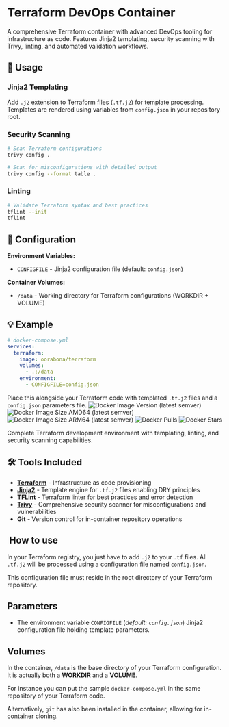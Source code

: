 # Terraform DevOps Container

A comprehensive Terraform container with advanced DevOps tooling for infrastructure as code. Features Jinja2 templating, security scanning with Trivy, linting, and automated validation workflows.

## 🚀 Usage
### Jinja2 Templating
Add `.j2` extension to Terraform files (`.tf.j2`) for template processing. Templates are rendered using variables from `config.json` in your repository root.

### Security Scanning
```bash
# Scan Terraform configurations
trivy config .

# Scan for misconfigurations with detailed output  
trivy config --format table .
```

### Linting
```bash
# Validate Terraform syntax and best practices
tflint --init
tflint
```

## 📁 Configuration

**Environment Variables:**
- `CONFIGFILE` - Jinja2 configuration file (default: `config.json`)

**Container Volumes:**
- `/data` - Working directory for Terraform configurations (WORKDIR + VOLUME)

## 💡 Example

```yaml
# docker-compose.yml
services:
  terraform:
    image: oorabona/terraform
    volumes:
      - .:/data
    environment:
      - CONFIGFILE=config.json
```

Place this alongside your Terraform code with templated `.tf.j2` files and a `config.json` parameters file.
![Docker Image Version (latest semver)](https://img.shields.io/docker/v/oorabona/terraform?sort=semver)
![Docker Image Size AMD64 (latest semver)](https://img.shields.io/docker/image-size/oorabona/terraform?arch=amd64&sort=semver)
![Docker Image Size ARM64 (latest semver)](https://img.shields.io/docker/image-size/oorabona/terraform?arch=arm64&sort=semver)
![Docker Pulls](https://img.shields.io/docker/pulls/oorabona/terraform)
![Docker Stars](https://img.shields.io/docker/stars/oorabona/terraform)

Complete Terraform development environment with templating, linting, and security scanning capabilities.

## 🛠️ Tools Included

- **[Terraform](https://www.terraform.io)** - Infrastructure as code provisioning
- **[Jinja2](http://jinja.pocoo.org/)** - Template engine for `.tf.j2` files enabling DRY principles
- **[TFLint](https://github.com/terraform-linters/tflint)** - Terraform linter for best practices and error detection  
- **[Trivy](https://trivy.dev/)** - Comprehensive security scanner for misconfigurations and vulnerabilities
- **Git** - Version control for in-container repository operations

##  How to use

In your Terraform registry, you just have to add `.j2` to your `.tf` files.
All `.tf.j2` will be processed using a configuration file named `config.json`.

This configuration file must reside in the root directory of your Terraform repository.

## Parameters

* The environment variable `CONFIGFILE` (*default: `config.json`*) Jinja2 configuration file holding template parameters.

## Volumes

In the container, `/data` is the base directory of your Terraform configuration.
It is actually both a **WORKDIR** and a **VOLUME**.

For instance you can put the sample `docker-compose.yml` in the same repository of your Terraform code.

Alternatively, `git` has also been installed in the container, allowing for in-container cloning.
